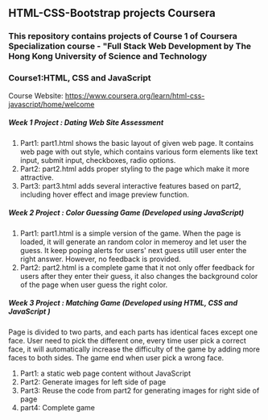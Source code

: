 ## HTML-CSS-Bootstrap projects Coursera

### This repository contains projects of Course 1 of Coursera Specialization course - "Full Stack Web Development by The Hong Kong University of Science and Technology

### Course1:HTML, CSS and JavaScript
Course Website: https://www.coursera.org/learn/html-css-javascript/home/welcome

##### Week 1 Project : Dating Web Site Assessment
1. Part1: part1.html shows the basic layout of given web page. It contains web page with out style, which contains various form elements like text input, submit input, checkboxes, radio options. 
2. Part2: part2.html adds proper styling to the page which make it more attractive.
3. Part3: part3.html adds several interactive features based on part2, including hover effect and image preview function.
##### Week 2 Project : Color Guessing Game (Developed using JavaScript) 
1. Part1: part1.html is a simple version of the game. When the page is loaded, it will generate an random color in memeroy and let user the guess. It keep poping alerts for users' next guess utill user enter the right answer. However, no feedback is provided.
2. Part2: part2.html is a complete game that it not only offer feedback for users after they enter their guess, it also changes the background color of the page when user guess the right color.
##### Week 3 Project : Matching Game (Developed using HTML, CSS and JavaScript )
Page is divided to two parts, and each parts has identical faces except one face. User need to pick the different one, every time user pick a correct face, it will automatically increase the difficulty of the game by adding more faces to both sides. The game end when user pick a wrong face. 
1. Part1: a static web page content without JavaScript
2. Part2: Generate images for left side of page
3. Part3: Reuse the code from part2 for generating images for right side of page
4. part4: Complete game 


